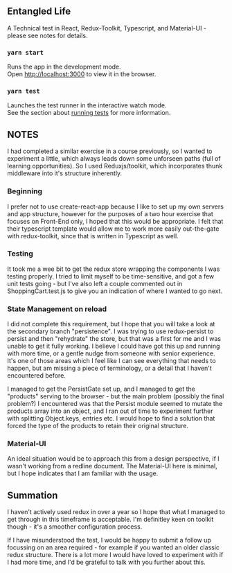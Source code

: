 ## Entangled Life
A Technical test in React, Redux-Toolkit, Typescript, and Material-UI - please see notes for details.

### `yarn start`

Runs the app in the development mode.<br />
Open [http://localhost:3000](http://localhost:3000) to view it in the browser.

### `yarn test`

Launches the test runner in the interactive watch mode.<br />
See the section about [running tests](https://facebook.github.io/create-react-app/docs/running-tests) for more information.

## NOTES
I had completed a similar exercise in a course previously, so I wanted to experiment a little, which always leads down some unforseen paths (full of learning opportunities). So I used Reduxjs/toolkit, which incorporates thunk middleware into it's structure inherently.

### Beginning
I prefer not to use create-react-app because I like to set up my own servers and app structure, however for the purposes of a two hour exercise that focuses on Front-End only, I hoped that this would be appropriate. I felt that their typescript template would allow me to work more easily out-the-gate with redux-toolkit, since that is written in Typescript as well.

### Testing
It took me a wee bit to get the redux store wrapping the components I was testing properly. I tried to limit myself to be time-sensitive, and got a few unit tests going - but I've also left a couple commented out in ShoppingCart.test.js to give you an indication of where I wanted to go next.

### State Management on reload
I did not complete this requirement, but I hope that you will take a look at the secondary branch "persistence". I was trying to use redux-persist to persist and then "rehydrate" the store, but that was a first for me and I was unable to get it fully working. I believe I could have got this up and running with more time, or a gentle nudge from someone with senior experience. It's one of those areas which I feel like I can see everything that needs to happen, but am missing a piece of terminology, or a detail that I haven't encountered before.

I managed to get the PersistGate set up, and I managed to get the "products" serving to the browser - but the main problem (possibly the final problem?) I encountered was that the Persist module seemed to mutate the products array into an object, and I ran out of time to experiment further with splitting Object.keys, entries etc. I would hope to find a solution that forced the type of the products to retain their original structure.

### Material-UI
An ideal situation would be to approach this from a design perspective, if I wasn't working from a redline document. The Material-UI here is minimal, but I hope indicates that I am familiar with the usage.

## Summation
I haven't actively used redux in over a year so I hope that what I managed to get through in this timeframe is acceptable. I'm definitley keen on toolkit though - it's a smoother configuration process.

If I have misunderstood the test, I would be happy to submit a follow up focussing on an area required - for example if you wanted an older classic redux structure. There is a lot more I would have loved to experiment with if I had more time, and I'd be grateful to talk with you further about this.